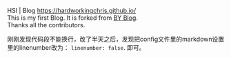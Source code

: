 HSI | Blog https://hardworkingchris.github.io/ <br>
This is my first Blog. It is forked from [BY Blog](qiubaiying/qiubaiying.github.io).<br>
Thanks all the contributors.

刚刚发现代码段不能换行，改了半天之后，发现把config文件里的markdown设置里的linenumber改为：
`linenumber: false`.
即可。
